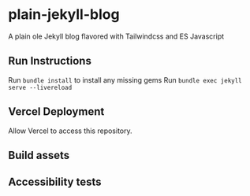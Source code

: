 # plain-jekyll-blog

A plain ole Jekyll blog flavored with Tailwindcss and ES Javascript

## Run Instructions

Run `bundle install` to install any missing gems
Run `bundle exec jekyll serve --livereload`

## Vercel Deployment

Allow Vercel to access this repository.

## Build assets

## Accessibility tests
